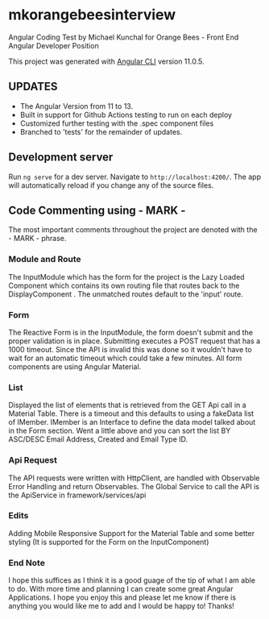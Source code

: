 # mkorangebeesinterview

Angular Coding Test by Michael Kunchal for Orange Bees - Front End Angular Developer Position

This project was generated with [Angular CLI](https://github.com/angular/angular-cli) version 11.0.5.

## UPDATES
* The Angular Version from 11 to 13.
* Built in support for Github Actions testing to run on each deploy
* Customized further testing with the .spec component files
* Branched to ’tests' for the remainder of updates.

## Development server

Run `ng serve` for a dev server. Navigate to `http://localhost:4200/`. The app will automatically reload if you change any of the source files.

## Code Commenting using - MARK -

The most important comments throughout the project are denoted with the - MARK - phrase.

### Module and Route 

The InputModule which has the form for the project is the Lazy Loaded Component which contains its own routing file that routes back to the DisplayComponent . The unmatched routes default to the 'input' route.

### Form

The Reactive Form is in the InputModule, the form doesn't submit and the proper validation is in place. Submitting executes a POST request that has a 1000 timeout. Since the API is invalid this was done so it wouldn't have to wait for an automatic timeout which could take a few minutes. All form components are using Angular Material.

### List

Displayed the list of elements that is retrieved from the GET Api call in a Material Table. There is a timeout and this defaults to using a fakeData list of IMember. IMember is an Interface to define the data model talked about in the Form section. Went a little above and you can sort the list BY ASC/DESC Email Address, Created and Email Type ID.

### Api Request

The API requests were written with HttpClient, are handled with Observable Error Handling and return Observables.
The Global Service to call the API is the ApiService in framework/services/api

### Edits

Adding Mobile Responsive Support for the Material Table and some better styling (It is supported for the Form on the InputComponent)


### End Note

I hope this suffices as I think it is a good guage of the tip of what I am able to do. With more time and planning I can create some great Angular Applications. I hope you enjoy this and please let me know if there is anything you would like me to add and I would be happy to! Thanks!
